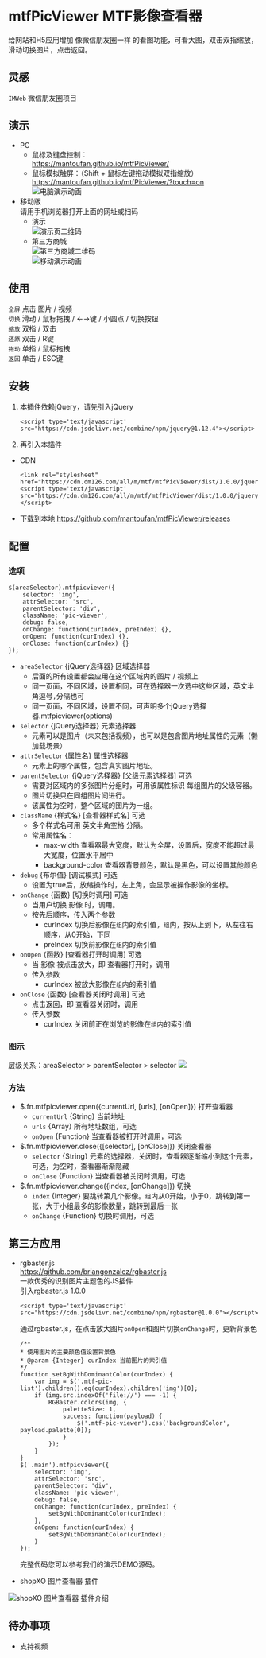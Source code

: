 # mtfPicViewer MTF影像查看器
  
给网站和H5应用增加 像微信朋友圈一样 的看图功能，可看大图，双击双指缩放，滑动切换图片，点击返回。
## 灵感
`IMWeb` 微信朋友圈项目
## 演示
- PC
  - 鼠标及键盘控制：  
https://mantoufan.github.io/mtfPicViewer/  
  - 鼠标模拟触屏：（Shift + 鼠标左键拖动模拟双指缩放）  
https://mantoufan.github.io/mtfPicViewer/?touch=on  
![电脑演示动画](https://i.loli.net/2020/09/15/QPnNHiR8tL93xXg.gif)
- 移动版  
   请用手机浏览器打开上面的网址或扫码 
   - 演示   
   ![演示页二维码](https://i.loli.net/2020/09/15/fCrw3TzAHIei8xM.png) 
   - 第三方商城  
   ![第三方商城二维码](https://i.loli.net/2020/09/15/OUFbRCvYumSlfsI.png)  
   ![移动演示动画](https://i.loli.net/2020/09/15/gStTeDxcAnL5FaH.gif)
## 使用
`全屏` 点击 图片 / 视频  
`切换` 滑动 / 鼠标拖拽 / ←→键 / 小圆点 / 切换按钮  
`缩放` 双指 / 双击  
`还原` 双击 / R键  
`拖动` 单指 / 鼠标拖拽  
`返回` 单击 / ESC键
## 安装
1. 本插件依赖jQuery，请先引入jQuery
    ```
    <script type='text/javascript' src="https://cdn.jsdelivr.net/combine/npm/jquery@1.12.4"></script>
    ```
2. 再引入本插件
- CDN
    ```
    <link rel="stylesheet" href="https://cdn.dm126.com/all/m/mtf/mtfPicViewer/dist/1.0.0/jquery.mtfpicviewer.css">
    <script type='text/javascript' src="https://cdn.dm126.com/all/m/mtf/mtfPicViewer/dist/1.0.0/jquery.mtfpicviewer.js"></script>
    ```
- 下载到本地
https://github.com/mantoufan/mtfPicViewer/releases
## 配置
### 选项
```
$(areaSelector).mtfpicviewer({
    selector: 'img',
    attrSelector: 'src',
    parentSelector: 'div',
    className: 'pic-viewer',
    debug: false,
    onChange: function(curIndex, preIndex) {},
    onOpen: function(curIndex) {},
    onClose: function(curIndex) {}
});
```
- `areaSelector` {jQuery选择器} 区域选择器
    - 后面的所有设置都会应用在这个区域内的图片 / 视频上
    - 同一页面，不同区域，设置相同，可在选择器一次选中这些区域，英文半角逗号`,`分隔也可
    - 同一页面，不同区域，设置不同，可声明多个jQuery选择器.mtfpicviewer(options)
- `selector` {jQuery选择器} 元素选择器
    - 元素可以是图片（未来包括视频），也可以是包含图片地址属性的元素（懒加载场景）
- `attrSelector` {属性名} 属性选择器
    - 元素上的哪个属性，包含真实图片地址。
- `parentSelector` {jQuery选择器} [父级元素选择器] 可选
    - 需要对区域内的多张图片分组时，可用该属性标识 每组图片的父级容器。
    - 图片切换只在同组图片间进行。
    - 该属性为空时，整个区域的图片为一组。
- `className` {样式名} [查看器样式名] 可选
    - 多个样式名可用 英文半角空格 分隔。
    - 常用属性名：
        - max-width 查看器最大宽度，默认为全屏，设置后，宽度不能超过最大宽度，位置水平居中
        - background-color 查看器背景颜色，默认是黑色，可以设置其他颜色
- `debug` {布尔值} [调试模式] 可选
    - 设置为true后，放缩操作时，左上角，会显示被操作影像的坐标。
- `onChange` {函数} [切换时调用] 可选  
    - 当用户切换 影像 时，调用。
    - 按先后顺序，传入两个参数
        - curIndex 切换后影像在`组`内的索引值，`组`内，按从上到下，从左往右顺序，从0开始，下同
        - preIndex 切换前影像在`组`内的索引值
- `onOpen` {函数} [查看器打开时调用] 可选 
    - 当 影像 被点击放大，即 查看器打开时，调用
    - 传入参数
        - curIndex 被放大影像在`组`内的索引值
- `onClose` {函数} [查看器关闭时调用] 可选
    - 点击返回，即 查看器关闭时，调用
    - 传入参数
        - curIndex 关闭前正在浏览的影像在`组`内的索引值
### 图示
层级关系：areaSelector > parentSelector > selector
![](https://i.loli.net/2020/09/14/eaiZSQAsBDHxGpN.jpg)
### 方法
- $.fn.mtfpicviewer.open({currentUrl, [urls], [onOpen]}) 打开查看器
    - `currentUrl` {String} 当前地址
    - `urls` {Array} 所有地址数组，可选
    - `onOpen` {Function} 当查看器被打开时调用，可选
 - $.fn.mtfpicviewer.close({[selector], [onClose]}) 关闭查看器
    - `selector` {String} 元素的选择器，关闭时，查看器逐渐缩小到这个元素，可选，为空时，查看器渐渐隐藏
    - `onClose` {Function} 当查看器被关闭时调用，可选
- $.fn.mtfpicviewer.change({index, [onChange]}) 切换
    - `index` {Integer} 要跳转第几个影像。`组`内从0开始，小于0，跳转到第一张，大于小组最多的影像数量，跳转到最后一张
    - `onChange` {Function} 切换时调用，可选
## 第三方应用
- rgbaster.js  
https://github.com/briangonzalez/rgbaster.js  
一款优秀的识别图片主题色的JS插件  
引入rgbaster.js 1.0.0
    ```
    <script type='text/javascript' src="https://cdn.jsdelivr.net/combine/npm/rgbaster@1.0.0"></script>
    ```
    通过rgbaster.js，在点击放大图片`onOpen`和图片切换`onChange`时，更新背景色

    ```
    /**
    * 使用图片的主要颜色值设置背景色
    * @param {Integer} curIndex 当前图片的索引值
    */
    function setBgWithDominantColor(curIndex) {
        var img = $('.mtf-pic-list').children().eq(curIndex).children('img')[0];
        if (img.src.indexOf('file://') === -1) {
            RGBaster.colors(img, {
                paletteSize: 1,
                success: function(payload) {
                    $('.mtf-pic-viewer').css('backgroundColor', payload.palette[0]);
                }
            });
        }
    }
    $('.main').mtfpicviewer({
        selector: 'img',
        attrSelector: 'src',
        parentSelector: 'div',
        className: 'pic-viewer',
        debug: false,
        onChange: function(curIndex, preIndex) {
            setBgWithDominantColor(curIndex);
        },
        onOpen: function(curIndex) {
            setBgWithDominantColor(curIndex);
        }
    });
    ```
    完整代码您可以参考我们的演示DEMO源码。
- shopXO 图片查看器 插件

![shopXO 图片查看器 插件介绍](https://i.loli.net/2020/09/14/LOPMylJafqYAr1v.jpg)
## 待办事项
- 支持视频